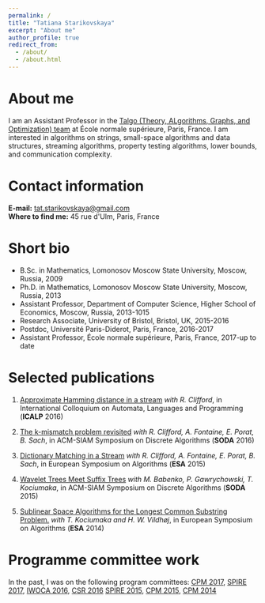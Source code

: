 ```yaml
---
permalink: /
title: "Tatiana Starikovskaya"
excerpt: "About me"
author_profile: true
redirect_from: 
  - /about/
  - /about.html
---
```


About me
======
I am an Assistant Professor in the [Talgo (Theory, ALgorithms, Graphs, and Optimization) team](https://www.di.ens.fr/TalgoTeam.html.en) at École normale supérieure, Paris, France. I am interested in algorithms on strings, small-space algorithms and data structures, streaming algorithms, property testing algorithms, lower bounds, and communication complexity.

Contact information
======
**E-mail:** [tat.starikovskaya@gmail.com](mailto:tat.starikovskaya@gmail.com)<br>
**Where to find me:** 45 rue d'Ulm, Paris, France

Short bio
======
* B.Sc. in Mathematics, Lomonosov Moscow State University, Moscow, Russia, 2009
* Ph.D. in Mathematics, Lomonosov Moscow State University, Moscow, Russia, 2013
* Assistant Professor, Department of Computer Science, Higher School of Economics, Moscow, Russia, 2013-1015
* Research Associate, University of Bristol, Bristol, UK, 2015-2016
* Postdoc, Université Paris-Diderot, Paris, France, 2016-2017
* Assistant Professor, École normale supérieure, Paris, France, 2017-up to date

Selected publications
======
1. [Approximate Hamming distance in a stream](http://www.eatcs.org/icalp2016/20/paper.pdf) *with R. Clifford*, in International Colloquium on Automata, Languages and Programming (**ICALP** 2016)

2. [The k-mismatch problem revisited](http://dl.acm.org/citation.cfm?id=2884577) *with R. Clifford, A. Fontaine, E. Porat, B. Sach*, in ACM-SIAM Symposium on Discrete Algorithms (**SODA** 2016)

3. [Dictionary Matching in a Stream](http://link.springer.com/chapter/10.1007%2F978-3-662-48350-3_31) *with R. Clifford, A. Fontaine, E. Porat, B. Sach*, in European Symposium on Algorithms (**ESA** 2015)

4. [Wavelet Trees Meet Suffix Trees](http://dl.acm.org/citation.cfm?id=2722168) *with M. Babenko, P. Gawrychowski, T. Kociumaka*, in ACM-SIAM Symposium on Discrete Algorithms (**SODA** 2015)

5. [Sublinear Space Algorithms for the Longest Common Substring Problem.](http://link.springer.com/chapter/10.1007%2F978-3-662-44777-2_50) *with T. Kociumaka and H. W. Vildhøj*, in European Symposium on Algorithms (**ESA** 2014)

Programme committee work
======
In the past, I was on the following program committees: [CPM 2017](http://cpm2017.mimuw.edu.pl/), [SPIRE 2017](http://cpm2017.mimuw.edu.pl/), [IWOCA 2016](http://iwoca2016.cs.helsinki.fi), [CSR 2016](http://logic.pdmi.ras.ru/csr2016/) [SPIRE 2015](http://www.dcs.kcl.ac.uk/events/spire2015/), [CPM 2015](http://www.cpm2015.di.unisa.it), [CPM 2014](https://cpm2014.hse.ru/)



